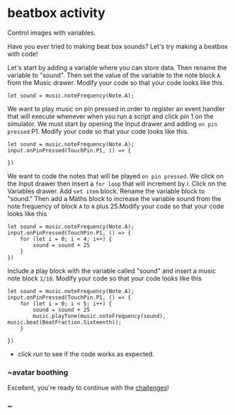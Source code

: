 # beatbox activity

Control images with variables. 

Have you ever tried to making beat box sounds? Let's try making a beatbox with code!

Let's start by adding a variable where you can store data. Then rename the variable to "sound". Then set the value of the variable to the note block `A` from the Music drawer. Modify your code so that your code looks like this.

```blocks
let sound = music.noteFrequency(Note.A);
```

We want to play music on pin pressed in order to register an event handler that will execute whenever when you run a script and click pin 1 on the simulator. We must start by opening the Input drawer and adding `on pin pressed` P1. Modify your code so that your code looks like this.

```blocks
let sound = music.noteFrequency(Note.A);
input.onPinPressed(TouchPin.P1, () => {

})
```

We want to code the notes that will be played `on pin pressed`. We click on the Input drawer then insert a `for loop` that will increment by *i*. Click on the Variables drawer. Add `set item` block. Rename the variable block to "sound." Then add a Maths block to increase the variable sound from the note frequency of block `A` to `A` plus 25.Modify your code so that your code looks like this

```blocks
let sound = music.noteFrequency(Note.A);
input.onPinPressed(TouchPin.P1, () => {
    for (let i = 0; i < 4; i++) {
        sound = sound + 25
    }
})
```

Include a play block with the variable called "sound" and insert a music note block `1/16`. Modify your code so that your code looks like this

```blocks
let sound = music.noteFrequency(Note.A);
input.onPinPressed(TouchPin.P1, () => {
    for (let i = 0; i < 5; i++) {
        sound = sound + 25
        music.playTone(music.noteFrequency(sound), music.beat(BeatFraction.Sixteenth));
    }

})

```


* click *run* to see if the code works as expected.

### ~avatar boothing

Excellent, you're ready to continue with the [challenges](/lessons/classic-beatbox/challenges)!

### ~